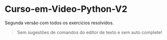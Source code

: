 # Curso-em-Video-Python-V2
Segunda versão com todos os exercícios resolvidos.
>Sem sugestões de comandos do editor de texto e sem auto complete!
